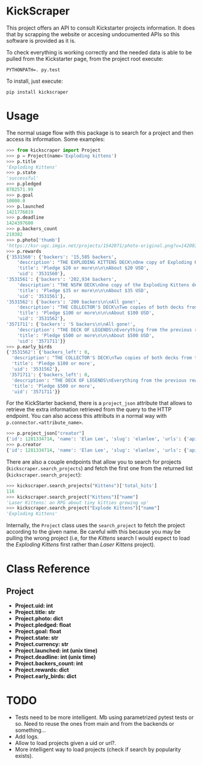 # KickScraper

This project offers an API to consult Kickstarter projects information. It does that by scrapping the website or accesing undocumented APIs so this software is provided as it is.

To check everything is working correctly and the needed data is able to be pulled from the Kickstarter page, from the project root execute:

`PYTHONPATH=. py.test`

To install, just execute:

`pip install kickscraper`

# Usage

The normal usage flow with this package is to search for a project and then access its information. Some examples:

```python
>>> from kickscraper import Project
>>> p = Project(name='Exploding kittens')
>>> p.title
'Exploding Kittens'
>>> p.state
'successful'
>>> p.pledged
8782571.99
>>> p.goal
10000.0
>>> p.launched
1421776819
>>> p.deadline
1424397600
>>> p.backers_count
219382
>>> p.photo['thumb']
'https://ksr-ugc.imgix.net/projects/1542071/photo-original.png?v=1420836802&w=40&h=30&fit=crop&auto=format&q=92&s=13dfdfc7e3b916eba80e19fdea09ebd9'
>>> p.rewards
{'3531560': {'backers': '15,505 backers',
    'description': "THE EXPLODING KITTENS DECK\nOne copy of Exploding Kittens. (Ages 7+)\n-To order multiple decks, just add $20 for each extra deck you'd like. (extra shipping charges may apply)\n\nLess",
    'title': 'Pledge $20 or more\n\n\nAbout $20 USD',
    'uid': '3531560'},
'3531561': {'backers': '202,934 backers',
    'description': "THE NSFW DECK\nOne copy of the Exploding Kittens deck PLUS one copy of the NSFW deck.  This is a deck of bonus cards that were too horrible/incredible to include in the kid friendly version.   (Ages 30+)\n-To order multiple pairs of decks, just add $35 for each extra pair of decks you'd like. (extra shipping charges may apply)\n\nLess",
    'title': 'Pledge $35 or more\n\n\nAbout $35 USD',
    'uid': '3531561'},
'3531562': {'backers': '200 backers\n\nAll gone!',
    'description': "THE COLLECTOR'S DECK\nTwo copies of both decks from the previous reward but one of each will be signed by the creators of the game.  (So you don't have to ruin the fancy signed decks with your filthy game playing hands.)\n\nLess",
    'title': 'Pledge $100 or more\n\n\nAbout $100 USD',
    'uid': '3531562'},
'3571711': {'backers': '5 backers\n\nAll gone!',
    'description': "THE DECK OF LEGENDS\nEverything from the previous reward PLUS each of the game creators will draw you a custom card. (We apologize in advance for Elan's drawing skills.)\n\nLess",
    'title': 'Pledge $500 or more\n\n\nAbout $500 USD',
    'uid': '3571711'}}
>>> p.early_birds
{'3531562': {'backers_left': 0,
  'description': "THE COLLECTOR'S DECK\nTwo copies of both decks from the previous reward but one of each will be signed by the creators of the game.  (So you don't have to ruin the fancy signed decks with your filthy game playing hands.)\n\nLess",
  'title': 'Pledge $100 or more',
  'uid': '3531562'},
 '3571711': {'backers_left': 0,
  'description': "THE DECK OF LEGENDS\nEverything from the previous reward PLUS each of the game creators will draw you a custom card. (We apologize in advance for Elan's drawing skills.)\n\nLess",
  'title': 'Pledge $500 or more',
  'uid': '3571711'}}
```

For the KickStarter backend, there is a `project_json` attribute that allows to retrieve the extra information retrieved from the query to the HTTP endpoint. You can also access this attributs in a normal way with `p.connector.<attribute_name>`.

```python
>>> p.project_json["creator"]
{'id': 1281334714, 'name': 'Elan Lee', 'slug': 'elanlee', 'urls': {'api': {'user': 'https://api.kickstarter.com/v1/users/1281334714?signature=1455539957.142a29e448e4410d7571985d81f89f7820387092'}, 'web': {'user': 'https://www.kickstarter.com/profile/elanlee'}}, 'avatar': {'small': 'https://ksr-ugc.imgix.net/avatars/195345/mmotel_elan_lee_05_on_white_0592-2.original.jpg?v=1419440819&w=80&h=80&fit=crop&auto=format&q=92&s=7a5f8ccef6aec840b071b227f0c8857f', 'medium': 'https://ksr-ugc.imgix.net/avatars/195345/mmotel_elan_lee_05_on_white_0592-2.original.jpg?v=1419440819&w=160&h=160&fit=crop&auto=format&q=92&s=b7f47cefe817c8e4d60e8fb6bc59312b', 'thumb': 'https://ksr-ugc.imgix.net/avatars/195345/mmotel_elan_lee_05_on_white_0592-2.original.jpg?v=1419440819&w=40&h=40&fit=crop&auto=format&q=92&s=fe45920ced0997320f5d5a60321fbde7'}}
>>> p.creator
{'id': 1281334714, 'name': 'Elan Lee', 'slug': 'elanlee', 'urls': {'api': {'user': 'https://api.kickstarter.com/v1/users/1281334714?signature=1455539957.142a29e448e4410d7571985d81f89f7820387092'}, 'web': {'user': 'https://www.kickstarter.com/profile/elanlee'}}, 'avatar': {'small': 'https://ksr-ugc.imgix.net/avatars/195345/mmotel_elan_lee_05_on_white_0592-2.original.jpg?v=1419440819&w=80&h=80&fit=crop&auto=format&q=92&s=7a5f8ccef6aec840b071b227f0c8857f', 'medium': 'https://ksr-ugc.imgix.net/avatars/195345/mmotel_elan_lee_05_on_white_0592-2.original.jpg?v=1419440819&w=160&h=160&fit=crop&auto=format&q=92&s=b7f47cefe817c8e4d60e8fb6bc59312b', 'thumb': 'https://ksr-ugc.imgix.net/avatars/195345/mmotel_elan_lee_05_on_white_0592-2.original.jpg?v=1419440819&w=40&h=40&fit=crop&auto=format&q=92&s=fe45920ced0997320f5d5a60321fbde7'}}
```

There are also a couple endpoints that allow you to search for projects (`kickscraper.search_projects`) and fetch the first one from the returned list (`kickscraper.search_project`):

```python
>>> kickscraper.search_projects("Kittens")['total_hits']
116
>>> kickscraper.search_project("Kittens")["name"]
'Laser Kittens: an RPG about tiny kitties growing up'
>>> kickscraper.search_project("Explode Kittens")["name"]
'Exploding Kittens'
```

Internally, the `Project` class uses the `search_project` to fetch the project according to the given name. Be careful with this because you may be pulling the wrong project (i.e, for the _Kittens_ search I would expect to load the _Exploding Kittens_ first rather than _Laser Kittens_ project).

# Class Reference

## Project

- **Project.uid: int**
- **Project.title: str**
- **Project.photo: dict**
- **Project.pledged: float**
- **Project.goal: float**
- **Project.state: str**
- **Project.currency: str**
- **Project.launched: int (unix time)**
- **Project.deadline: int (unix time)**
- **Project.backers\_count: int**
- **Project.rewards: dict**
- **Project.early\_birds: dict**


# TODO

- Tests need to be more intelligent. Mb using parametrized pytest tests or so. Need to
  reuse the ones from main and from the backends or something...
- Add logs.
- Allow to load projects given a uid or url?.
- More intelligent way to load projects (check if search by popularity exists).

